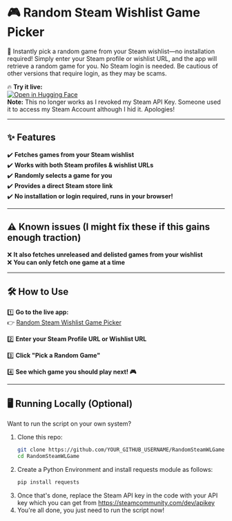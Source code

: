 # 🎮 Random Steam Wishlist Game Picker  

🎲 Instantly pick a random game from your Steam wishlist—no installation required! Simply enter your Steam profile or wishlist URL, and the app will retrieve a random game for you. No Steam login is needed. Be cautious of other versions that require login, as they may be scams.

🔥 **Try it live:**  
[![Open in Hugging Face](https://huggingface.co/datasets/huggingface/badges/raw/main/open-in-hf-spaces-sm.svg)](https://huggingface.co/spaces/Midplayz/RandomSteamWLGame)  
**Note:** This no longer works as I revoked my Steam API Key. Someone used it to access my Steam Account although I hid it. Apologies!

---

## ✨ Features  
✔️ **Fetches games from your Steam wishlist**  
✔️ **Works with both Steam profiles & wishlist URLs**  
✔️ **Randomly selects a game for you**  
✔️ **Provides a direct Steam store link**  
✔️ **No installation or login required, runs in your browser!**  

---

## ⚠️ Known issues (I might fix these if this gains enough traction)
❌ **It also fetches unreleased and delisted games from your wishlist**  
❌ **You can only fetch one game at a time**

---

## 🛠️ How to Use  
1️⃣ **Go to the live app:**  
   👉 [Random Steam Wishlist Game Picker](https://huggingface.co/spaces/Midplayz/RandomSteamWLGame)  

2️⃣ **Enter your Steam Profile URL or Wishlist URL**  

3️⃣ **Click "Pick a Random Game"**  

4️⃣ **See which game you should play next! 🎮**  

---

## 🖥️ Running Locally (Optional)  
Want to run the script on your own system?  
1. Clone this repo:  
   ```sh
   git clone https://github.com/YOUR_GITHUB_USERNAME/RandomSteamWLGame.git
   cd RandomSteamWLGame
2. Create a Python Environment and install requests module as follows:
   ```sh
   pip install requests
3. Once that's done, replace the Steam API key in the code with your API key which you can get from https://steamcommunity.com/dev/apikey
4. You're all done, you just need to run the script now!
